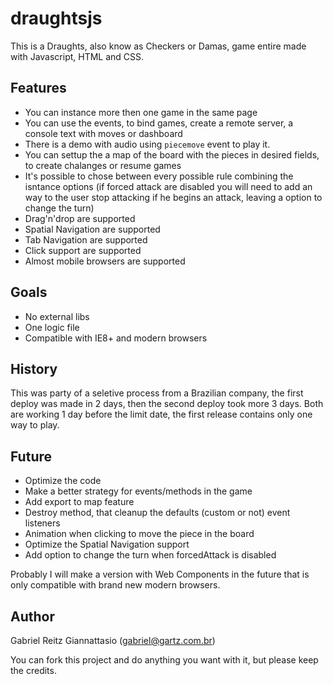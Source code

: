 draughtsjs
==========

This is a Draughts, also know as Checkers or Damas, game entire made with Javascript, HTML and CSS.

Features
--------

 - You can instance more then one game in the same page
 - You can use the events, to bind games, create a remote server, a console text with moves or dashboard
 - There is a demo with audio using `piecemove` event to play it.
 - You can settup the a map of the board with the pieces in desired fields, to create chalanges or resume games
 - It's possible to chose between every possible rule combining the isntance options (if forced attack are disabled you will need to add an way to the user stop attacking if he begins an attack, leaving a option to change the turn)
 - Drag'n'drop are supported
 - Spatial Navigation are supported
 - Tab Navigation are supported
 - Click support are supported
 - Almost mobile browsers are supported

Goals
-----

 - No external libs
 - One logic file
 - Compatible with IE8+ and modern browsers

History
-------

This was party of a seletive process from a Brazilian company, the first deploy was made in 2 days, then 
the second deploy took more 3 days. Both are working 1 day before the limit date, the first release contains only one way to play.

Future
------

 - Optimize the code
 - Make a better strategy for events/methods in the game
 - Add export to map feature
 - Destroy method, that cleanup the defaults (custom or not) event listeners
 - Animation when clicking to move the piece in the board
 - Optimize the Spatial Navigation support
 - Add option to change the turn when forcedAttack is disabled

Probably I will make a version with Web Components in the future that is only compatible with brand new 
modern browsers.

Author
------

Gabriel Reitz Giannattasio (gabriel@gartz.com.br)

You can fork this project and do anything you want with it, but please keep the credits.
